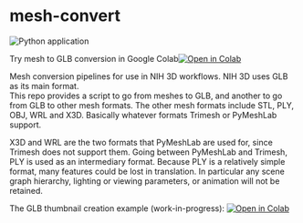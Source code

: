 # mesh-convert

![Python application](https://github.com/dave3d/meshconvert/workflows/Python%20application/badge.svg)

Try mesh to GLB conversion in Google Colab[![Open in Colab](https://colab.research.google.com/assets/colab-badge.svg)](https://colab.research.google.com/github/dave3d/meshconvert/blob/master/mesh2glb.ipynb)

Mesh conversion pipelines for use in NIH 3D workflows.  NIH 3D uses GLB as its main format.  
This repo provides a script to go from meshes to GLB, and another to go from GLB to other mesh
formats.  The other mesh formats include STL, PLY, OBJ, WRL and X3D.  Basically whatever
formats Trimesh or PyMeshLab support.

X3D and WRL are the two formats that PyMeshLab are used for, since Trimesh does not
support them.  Going between PyMeshLab and Trimesh, PLY is used as an intermediary format.
Because PLY is a relatively simple format, many features could be lost in translation.  In
particular any scene graph hierarchy, lighting or viewing parameters, or animation will not
be retained.

The GLB thumbnail creation example (work-in-progress):
[![Open in Colab](https://colab.research.google.com/assets/colab-badge.svg)](https://colab.research.google.com/github/dave3d/meshconvert/blob/master/thumbnail-example.ipynb)
